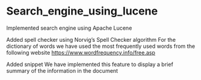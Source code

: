 # Search_engine_using_lucene
Implemented search engine using Apache Lucene

Added spell checker using Norvig’s Spell Checker algorithm
For the dictionary of words we have used the most frequently used words from the following website 
https://www.wordfrequency.info/free.asp

Added snippet 
We have implemented this feature to display a brief summary of the information in the document
